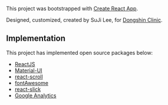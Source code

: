 This project was bootstrapped with [Create React App](https://github.com/facebook/create-react-app).

Designed, customized, created by SuJi Lee, for [Dongshin Clinic](http://dongshinclinic.com).

## Implementation

This project has implemented open source packages below: 

- [ReactJS](https://reactjs.org/)
- [Material-UI](http://dongshinclinic.com)
- [react-scroll](https://github.com/fisshy/react-scroll)
- [fontAwesome](https://www.npmjs.com/package/font-awesome)
- [react-slick](https://github.com/akiran/react-slick)
- [Google Analytics](https://analytics.google.com/analytics/web/)